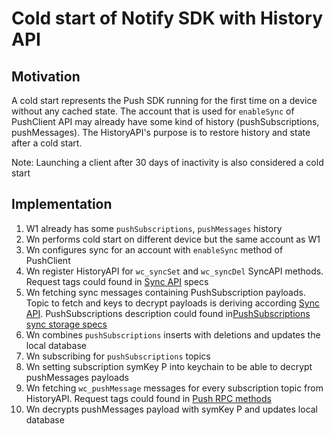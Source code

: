 # Cold start of Notify SDK with History API

## Motivation

A cold start represents the Push SDK running for the first time on a device without any cached state. The account that is used for `enableSync` of PushClient API may already have some kind of history (pushSubscriptions, pushMessages). The HistoryAPI's purpose is to restore history and state after a cold start.

Note: Launching a client after 30 days of inactivity is also considered a cold start

## Implementation

1. W1 already has some `pushSubscriptions`, `pushMessages` history
2. Wn performs cold start on different device but the same account as W1
3. Wn configures sync for an account with `enableSync` method of PushClient
4. Wn register HistoryAPI for `wc_syncSet` and `wc_syncDel` SyncAPI methods. Request tags could found in [Sync API](../core/sync/readme.md) specs
5. Wn fetching sync messages containing PushSubscription payloads. Topic to fetch and keys to decrypt payloads is deriving according [Sync API](../core/sync/readme.md). PushSubscriptions description could found in[PushSubscriptions sync storage specs](./usage-of-sync-api.md)
6. Wn combines `pushSubscriptions` inserts with deletions and updates the local database
7. Wn subscribing for `pushSubscriptions` topics
8. Wn setting subscription symKey P into keychain to be able to decrypt pushMessages payloads
9. Wn fetching `wc_pushMessage` messages for every subscription topic from HistoryAPI. Request tags could found in [Push RPC methods](./rpc-methods.md) 
10. Wn decrypts pushMessages payload with symKey P and updates local database